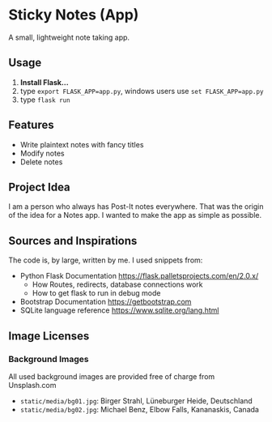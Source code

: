 # Sticky Notes (App)

A small, lightweight note taking app.

## Usage

1. **Install Flask...**
1. type ```export FLASK_APP=app.py```, windows users use ```set FLASK_APP=app.py```
1. type ```flask run```

## Features

- Write plaintext notes with fancy titles
- Modify notes
- Delete notes

## Project Idea

I am a person who always has Post-It notes everywhere. That was the origin of the idea for a Notes app.
I wanted to make the app as simple as possible.

## Sources and Inspirations

The code is, by large, written by me. I used snippets from:

- Python Flask Documentation <https://flask.palletsprojects.com/en/2.0.x/>
  - How Routes, redirects, database connections work
  - How to get flask to run in debug mode
- Bootstrap Documentation <https://getbootstrap.com>
- SQLite language reference <https://www.sqlite.org/lang.html>

## Image Licenses

### Background Images

All used background images are provided free of charge from Unsplash.com

- ```static/media/bg01.jpg```: Birger Strahl, Lüneburger Heide, Deutschland
- ```static/media/bg02.jpg```: Michael Benz, Elbow Falls, Kananaskis, Canada

